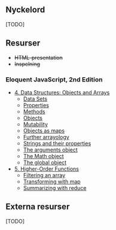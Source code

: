 ## Nyckelord

[TODO]

## Resurser
- <del>HTML-presentation</del>
- <del>Inspelning</del>

### Eloquent JavaScript, 2nd Edition

- [4. Data Structures: Objects and Arrays](http://eloquentjavascript.net/04_data.html)
	- [Data Sets](http://eloquentjavascript.net/04_data.html#h_HjL/otjEJn)
	- [Properties](http://eloquentjavascript.net/04_data.html#h_vGyI2y8HA6)
	- [Methods](http://eloquentjavascript.net/04_data.html#h_fkrGgDyRWc)
	- [Objects](http://eloquentjavascript.net/04_data.html#h_cqg63Sxe3o)
	- [Mutability](http://eloquentjavascript.net/04_data.html#h_C3n45IkMhg)
	- [Objects as maps](http://eloquentjavascript.net/04_data.html#h_mrW9RQxlGk)
	- [Further arrayology](http://eloquentjavascript.net/04_data.html#h_GFaxee4PuU)
	- [Strings and their properties](http://eloquentjavascript.net/04_data.html#h_mT4YQfwHp6)
	- [The arguments object](http://eloquentjavascript.net/04_data.html#h_GstIcsgxyb)
	- [The Math object](http://eloquentjavascript.net/04_data.html#h_C51DnYk8WZ)
	- [The global object](http://eloquentjavascript.net/04_data.html#h_lRBZxXmo93)
- [5. Higher-Order Functions](http://eloquentjavascript.net/05_higher_order.html)
	- [Filtering an array](http://eloquentjavascript.net/05_higher_order.html#h_1BJbwiI0gI)
	- [Transforming with map](http://eloquentjavascript.net/05_higher_order.html#h_lJEtQ+qjXz)
	- [Summarizing with reduce](http://eloquentjavascript.net/05_higher_order.html#h_fx3e34kT/k)

## Externa resurser

[TODO]
